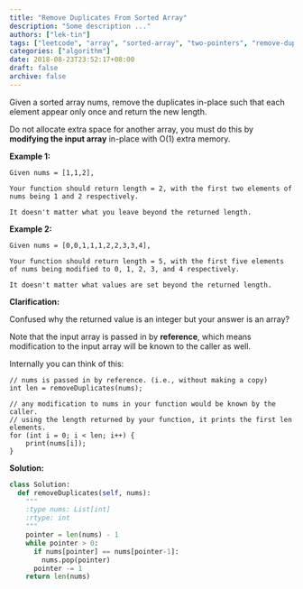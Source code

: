```yaml
---
title: "Remove Duplicates From Sorted Array"
description: "Some description ..."
authors: ["lek-tin"]
tags: ["leetcode", "array", "sorted-array", "two-pointers", "remove-duplicates"]
categories: ["algorithm"]
date: 2018-08-23T23:52:17+08:00
draft: false
archive: false
---
```


Given a sorted array nums, remove the duplicates in-place such that each element appear only once and return the new length.

Do not allocate extra space for another array, you must do this by **modifying the input array** in-place with O(1) extra memory.

**Example 1:**
```
Given nums = [1,1,2],

Your function should return length = 2, with the first two elements of nums being 1 and 2 respectively.

It doesn't matter what you leave beyond the returned length.
```
**Example 2:**
```
Given nums = [0,0,1,1,1,2,2,3,3,4],

Your function should return length = 5, with the first five elements of nums being modified to 0, 1, 2, 3, and 4 respectively.

It doesn't matter what values are set beyond the returned length.
```
**Clarification:**

Confused why the returned value is an integer but your answer is an array?

Note that the input array is passed in by **reference**, which means modification to the input array will be known to the caller as well.

Internally you can think of this:
```
// nums is passed in by reference. (i.e., without making a copy)
int len = removeDuplicates(nums);

// any modification to nums in your function would be known by the caller.
// using the length returned by your function, it prints the first len elements.
for (int i = 0; i < len; i++) {
    print(nums[i]);
}
```
**Solution:**
```python
class Solution:
  def removeDuplicates(self, nums):
    """
    :type nums: List[int]
    :rtype: int
    """
    pointer = len(nums) - 1
    while pointer > 0:
      if nums[pointer] == nums[pointer-1]:
        nums.pop(pointer)
      pointer -= 1
    return len(nums)
```